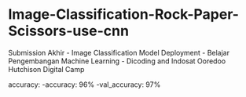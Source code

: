 # Image-Classification-Rock-Paper-Scissors-use-cnn
Submission Akhir - Image Classification Model Deployment - Belajar Pengembangan Machine Learning - Dicoding and Indosat Ooredoo Hutchison Digital Camp

accuracy:
  -accuracy: 96%
  -val_accuracy: 97%
 
